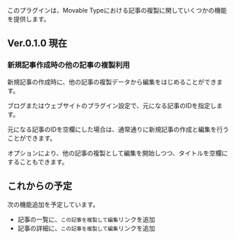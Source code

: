 このプラグインは、Movable Typeにおける記事の複製に関していくつかの機能を提供します。

## Ver.0.1.0 現在

### 新規記事作成時の他の記事の複製利用

新規記事の作成時に、他の記事の複製データから編集をはじめることができます。

ブログまたはウェブサイトのプラグイン設定で、元になる記事のIDを指定します。

元になる記事のIDを空欄にした場合は、通常通りに新規記事の作成と編集を行うことができます。

オプションにより、他の記事の複製として編集を開始しつつ、タイトルを空欄にすることもできます。

## これからの予定

次の機能追加を予定しています。

* 記事の一覧に、`この記事を複製して編集`リンクを追加
* 記事の詳細に、`この記事を複製して編集`リンクを追加

